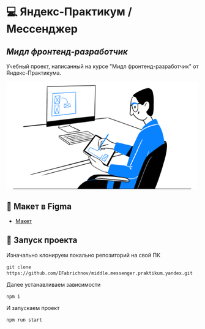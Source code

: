 # 💻 Яндекс-Практикум / Мессенджер
## _Мидл фронтенд-разработчик_

Учебный проект, написанный на курсе "Мидл фронтенд-разработчик" от Яндекс-Практикума.

<img src="public/image.png" alt="Обложка" width="500"/>

## 📃 Макет в Figma
- [Макет](https://www.figma.com/design/jF5fFFzgGOxQeB4CmKWTiE/Chat_external_link?node-id=0-1&node-type=canvas)


## 🔌 Запуск проекта
Изначально клонируем локально репозиторий на свой ПК
```
git clone https://github.com/IFabrichnov/middle.messenger.praktikum.yandex.git
```
Далее устанавливаем зависимости
```
npm i
```
И запускаем проект
```
npm run start
```